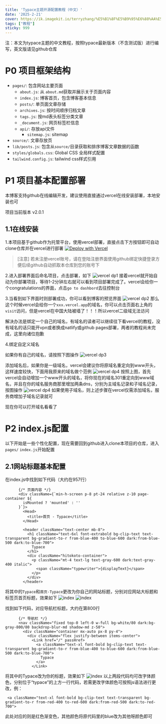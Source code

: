 ```yaml
---
title: 'Typace主题开源配置教程（中文）' 
date: '2025-2-21'
cover: https://ik.imagekit.io/terryzhang/%E5%B1%8F%E5%B9%95%E6%88%AA%E5%9B%BE%202025-04-17%20204625.png
tags: ["教程"]
sticky: 999
---
```


注：本文为typace主题的中文教程，按照typace最新版本（不含测试版）进行编写，英文版请见github仓库

# P0 项目框架结构
- `pages/`: 包含网站主要页面
  - `about.js`:   从 `about.md`获取并展示关于页面内容
  - `index.js`:   博客首页，包含博客基本信息
  - `posts/`:   单页面文章存储
  - `archives.js`:   按时间顺序归档文章
  - `tags.js`:   按md表头标签分类文章
  - `_document.js`:   网页标签栏信息
  - `api/`:   存放api文件
    - `sitemap.js`:   sitemap
- `source/`:   文章存放页
- `lib/posts.js`:   包含从`source/`目录获取和排序博客文章数据的函数
- `styles/globals.css`:   Global CSS 全局样式配置
- `tailwind.config.js`:   tailwind css样式引用


# P1 项目基本配置部署
本博客支持github在线编辑开发，建议使用直接通过vercel在线安装部署，本地安装也可

项目当前版本 v2.0.1
## 1.1在线安装
1.本项目基于github作为托管平台，使用vercel部署，直接点击下方按钮即可自动clone仓库并在vercel进行部署
[![Deploy with Vercel](https://vercel.com/button)](https://vercel.com/new/clone?repository-url=https%3A%2F%2Fgithub.com%2Fterryzhangxr%2Ftypace-i)
> [注意]
> 若未注册vercel账号，请在登陆注册界面使用github绑定快捷登录方便后续github自动抓取本仓库到您的账号下

2.进入部署界面后命名项目，点击部署，如下
![vercel dp1](https://ik.imagekit.io/terryzhang/IMG_6398.jpeg?updatedAt=1746152839523)
接着vercel就开始自动为你部署项目，等待1-2分钟左右就可以看到项目部署完成了。vercel会给你一个congratulations的界面，点击`go to dashbord`去往控制台

3.当看到如下界面时则部署成功，你可以看到博客的预览界面
![vercel dp2](https://ik.imagekit.io/terryzhang/IMG_6399.jpeg)
那么这个时候vercel会给你一个`xxx.vercel.app`的域名，你可以点击页面右上角的`visit`访问，但是vercel在中国大陆被墙了！！！所以vercel二级域无法访问

解决办法是绑定一个自己的域名，有域名的读者可以继续往下看vercel的教程，没有域名的话只能开vpn或者换成natlify或github pages部署，两者的教程尚未完成，这里向诸位抱歉

4.绑定自定义域名 

如果你有自己的域名，请按照下图操作
![vercel dp3](https://ik.imagekit.io/terryzhang/IMG_6400.jpeg?updatedAt=1746161243761)

添加域名后，如果你是一级域名，vercel会建议你将原域名重定向到www开头，这样速度较快，下面用我原来的域名做个范例
![vercel dp4](https://ik.imagekit.io/terryzhang/IMG_6407.jpeg?updatedAt=1746235901184)
按照上图，首先vercel会自动增加一个www开头的域名，将你现在的域名301重定向到www域名，并且在你的域名服务商那里增加两条dns，分别为主域名记录和子域名记录，按图操作
![vercel dp4](https://ik.imagekit.io/terryzhang/IMG_6409.jpeg?updatedAt=1746236566827)
如果使用子域名，则上述步骤在vercel仅需添加域名，服务商增加子域名记录就可

现在你可以打开域名看看了

# P2 index.js配置
以下开始是一些个性化配置，现在需要回到github进入clone本项目的仓库，进入`pages/` `index.js`开始配置
## 2.1网站标题基本配置
在index.js中找到如下代码（大约在957行）

```
      {/* 页面内容 */}
      <div className={`min-h-screen p-8 pt-24 relative z-10 page-container ${
        isMounted ? 'mounted' : ''
      }`}>
        <Head>
          <title>首页 - Typace</title>
        </Head>

        <header className="text-center mb-8">
          <h1 className="text-6xl font-extrabold bg-clip-text text-transparent bg-gradient-to-r from-blue-400 to-blue-600 dark:from-blue-500 dark:to-blue-700">
            Typace
          </h1>
          <div className="hitokoto-container">
            <p className="mt-4 text-lg text-gray-600 dark:text-gray-400 italic">
              <span className="typewriter">{displayText}</span>
            </p>
          </div>
        </header>
```
将其中的`Typace`和`首页-Typace`更改为你自己的网站标题，分别对应网站大标题和标签页首页标题，效果如下
![index](https://ik.imagekit.io/terryzhang/IMG_6410.jpeg?updatedAt=1746238192300)
![index](https://ik.imagekit.io/terryzhang/IMG_6411.jpeg?updatedAt=1746238192041)

找到如下代码，对应导航栏标题，大约在第800行
```
      {/* 导航栏 */}
      <nav className="fixed top-0 left-0 w-full bg-white/80 dark:bg-gray-800/80 backdrop-blur-md shadow-md z-50">
        <div className="container mx-auto px-8 py-4">
          <div className="flex justify-between items-center">
            <Link href="/" passHref>
              <a className="text-xl font-bold bg-clip-text text-transparent bg-gradient-to-r from-blue-400 to-blue-600 dark:from-blue-500 dark:to-blue-700">
                Typace
              </a>
            </Link>

```
将其中的Typace改为你的标题，效果如下
![index](https://ik.imagekit.io/terryzhang/IMG_6412.jpeg)
以上两段代码均可改字体颜色，分别位于“typace”的上方一行代码，若需更改字体颜色可按照js语法进行更改，例：
```
 <a className="text-xl font-bold bg-clip-text text-transparent bg-gradient-to-r from-red-400 to-red-600 dark:from-red-500 dark:to-red-700">
```
此处对应的则是红色渐变色，其他颜色将原代码里的blue改为其他呀颜色即可


